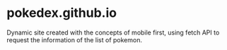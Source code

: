 # pokedex.github.io
Dynamic site created with the concepts of mobile first, using fetch API to request the information of the list of pokemon.
